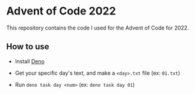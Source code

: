 # Advent of Code 2022

This repository contains the code I used for the Advent of Code for 2022.

## How to use

- Install [Deno](https://deno.land)

- Get your specific day's text, and make a `<day>.txt` file (ex: `01.txt`)

- Run `deno task day <num>` (ex: `deno task day 01`)